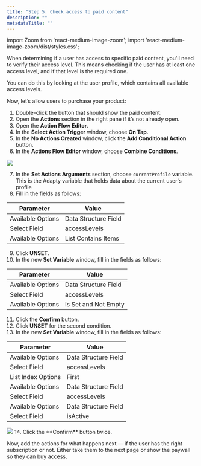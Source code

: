 ```yaml
---
title: "Step 5. Check access to paid content"
description: ""
metadataTitle: ""
---
```


import Zoom from 'react-medium-image-zoom';
import 'react-medium-image-zoom/dist/styles.css';

When determining if a user has access to specific paid content, you'll need to verify their access level. This means checking if the user has at least one access level, and if that level is the required one.

You can do this by looking at the user profile, which contains all available access levels.

Now, let’s allow users to purchase your product:

1. Double-click the button that should show the paid content.
2. Open the **Actions** section in the right pane if it’s not already open.
3. Open the **Action Flow Editor**.
4. In the **Select Action Trigger** window, choose **On Tap**.
5. In the **No Actions Created** window, click the **Add Conditional Action** button.
6. In the **Actions Flow Editor** window, choose **Combine Conditions**.
<Zoom>
  <img src={require('./FF_img/combined-condition.png').default}
  style={{
    border: '1px solid #727272', /* border width and color */
    width: '700px', /* image width */
    display: 'block', /* for alignment */
    margin: '0 auto' /* center alignment */
  }}
/>
</Zoom>

7. In the **Set Actions Arguments** section, choose `currentProfile` variable. This is the Adapty variable that holds data about the current user's profile
8. Fill in the fields as follows:

  | Parameter | Value |
  |--------------------------|----------|
  | Available Options| Data Structure Field |
  | Select Field | accessLevels |
  | Available Options | List Contains Items |
 

9. Click **UNSET**.
10. In the new **Set Variable** window, fill in the fields as follows:

  | Parameter | Value |
  |--------------------------|----------|
  | Available Options| Data Structure Field |
  | Select Field | accessLevels |
  | Available Options | Is Set and Not Empty |

11. Click the **Confirm** button.
12. Click **UNSET** for the second condition.
13. In the new **Set Variable** window, fill in the fields as follows:

  | Parameter | Value |
  |--------------------------|----------|
  | Available Options| Data Structure Field |
  | Select Field | accessLevels |
  | List Index Options | First |
  | Available Options| Data Structure Field |
  | Select Field | accessLevels |
  | Available Options| Data Structure Field |
  | Select Field | isActive |


<Zoom>
  <img src={require('./FF_img/check-subscription-end.png').default}
  style={{
    border: '1px solid #727272', /* border width and color */
    width: '700px', /* image width */
    display: 'block', /* for alignment */
    margin: '0 auto' /* center alignment */
  }}
/>
</Zoom>
14. Click the **Confirm** button twice.

Now, add the actions for what happens next — if the user has the right subscription or not. Either take them to the next page or show the paywall so they can buy access.